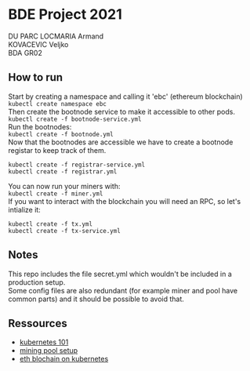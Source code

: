 # BDE Project 2021
DU PARC LOCMARIA Armand  
KOVACEVIC Veljko  
BDA GR02

## How to run
Start by creating a namespace and calling it 'ebc' (ethereum blockchain)  
`kubectl create namespace ebc`  
Then create the bootnode service to make it accessible to other pods.  
`kubectl create -f bootnode-service.yml`  
Run the bootnodes:  
`kubectl create -f bootnode.yml`  
Now that the bootnodes are accessible we have to create a bootnode registar to keep track of them.
```
kubectl create -f registrar-service.yml  
kubectl create -f registrar.yml
```
You can now run your miners with:  
`kubectl create -f miner.yml`  
If you want to interact with the blockchain you will need an RPC, so let's intialize it:  
```
kubectl create -f tx.yml  
kubectl create -f tx-service.yml
```

## Notes
This repo includes the file secret.yml which wouldn't be included in a production setup.  
Some config files are also redundant (for example miner and pool have common parts) and it should be possible to avoid that.

## Ressources
- [kubernetes 101](https://medium.com/google-cloud/kubernetes-101-pods-nodes-containers-and-clusters-c1509e409e16)
- [mining pool setup](https://medium.com/dragonfly-research/how-to-build-an-ethereum-mining-pool-6be356520b7a)
- [eth blochain on kubernetes](https://imti.co/ethereum-kubernetes/)
